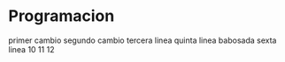 # Programacion
primer cambio
segundo cambio
tercera linea
quinta linea
babosada
sexta linea
10
11
12
